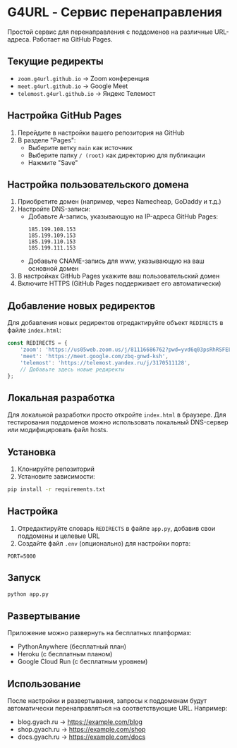 # G4URL - Сервис перенаправления

Простой сервис для перенаправления с поддоменов на различные URL-адреса. Работает на GitHub Pages.

## Текущие редиректы

- `zoom.g4url.github.io` → Zoom конференция
- `meet.g4url.github.io` → Google Meet
- `telemost.g4url.github.io` → Яндекс Телемост

## Настройка GitHub Pages

1. Перейдите в настройки вашего репозитория на GitHub
2. В разделе "Pages":
   - Выберите ветку `main` как источник
   - Выберите папку `/ (root)` как директорию для публикации
   - Нажмите "Save"

## Настройка пользовательского домена

1. Приобретите домен (например, через Namecheap, GoDaddy и т.д.)
2. Настройте DNS-записи:
   - Добавьте A-запись, указывающую на IP-адреса GitHub Pages:
     ```
     185.199.108.153
     185.199.109.153
     185.199.110.153
     185.199.111.153
     ```
   - Добавьте CNAME-запись для www, указывающую на ваш основной домен
3. В настройках GitHub Pages укажите ваш пользовательский домен
4. Включите HTTPS (GitHub Pages поддерживает его автоматически)

## Добавление новых редиректов

Для добавления новых редиректов отредактируйте объект `REDIRECTS` в файле `index.html`:

```javascript
const REDIRECTS = {
    'zoom': 'https://us05web.zoom.us/j/81116686762?pwd=yvd6q03psRhRSFELyllk9WSEZ52tpI.1',
    'meet': 'https://meet.google.com/zbq-gnwd-ksh',
    'telemost': 'https://telemost.yandex.ru/j/3170511128',
    // Добавьте здесь новые редиректы
};
```

## Локальная разработка

Для локальной разработки просто откройте `index.html` в браузере. Для тестирования поддоменов можно использовать локальный DNS-сервер или модифицировать файл hosts.

## Установка

1. Клонируйте репозиторий
2. Установите зависимости:
```bash
pip install -r requirements.txt
```

## Настройка

1. Отредактируйте словарь `REDIRECTS` в файле `app.py`, добавив свои поддомены и целевые URL
2. Создайте файл `.env` (опционально) для настройки порта:
```
PORT=5000
```

## Запуск

```bash
python app.py
```

## Развертывание

Приложение можно развернуть на бесплатных платформах:
- PythonAnywhere (бесплатный план)
- Heroku (с бесплатным планом)
- Google Cloud Run (с бесплатным уровнем)

## Использование

После настройки и развертывания, запросы к поддоменам будут автоматически перенаправляться на соответствующие URL. Например:
- blog.gyach.ru -> https://example.com/blog
- shop.gyach.ru -> https://example.com/shop
- docs.gyach.ru -> https://example.com/docs 

